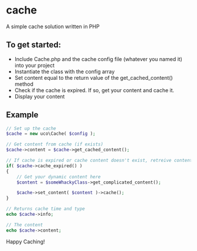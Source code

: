 # cache

A simple cache solution written in PHP

## To get started:

* Include Cache.php and the cache config file (whatever you named it) into your project
* Instantiate the class with the config array
* Set content equal to the return value of the get_cached_content() method
* Check if the cache is expired. If so, get your content and cache it.
* Display your content


## Example
```php
// Set up the cache
$cache = new uco\Cache( $config );

// Get content from cache (if exists)
$cache->content = $cache->get_cached_content();

// If cache is expired or cache content doesn't exist, retreive content and cache it
if( $cache->cache_expired() )
{
	// Get your dynamic content here
	$content = $someWhackyClass->get_complicated_content();

	$cache->set_content( $content )->cache();
}

// Returns cache time and type
echo $cache->info;

// The content
echo $cache->content;
```

Happy Caching!
